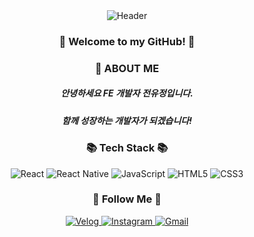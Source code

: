 <div align="center">
  <img src="https://capsule-render.vercel.app/api?type=waving&fontColor=f5f5dc&animation=fadeIn&height=300&text=Yujeong&nbsp;Jeon" alt="Header"/>
</div>

<h3 align="center">👋 Welcome to my GitHub! 👋</h3>

<h3 align="center">💛 ABOUT ME</h3>
<h5 align="center">안녕하세요 FE 개발자 전유정입니다.</h5>
<h5 align="center">함께 성장하는 개발자가 되겠습니다!</h5>

<h3 align="center">📚 Tech Stack 📚</h3>
<div align="center">
  <img src="https://img.shields.io/badge/React-61DAFB?style=flat-square&logo=React&logoColor=white" alt="React"/>
  <img src="https://img.shields.io/badge/React%20Native-0088CC?style=flat-square&logo=React&logoColor=white" alt="React Native"/>
  <img src="https://img.shields.io/badge/JavaScript-F7DF1E?style=flat-square&logo=JavaScript&logoColor=white" alt="JavaScript"/>
  <img src="https://img.shields.io/badge/HTML5-E34F26?style=flat-square&logo=HTML5&logoColor=white" alt="HTML5"/>
  <img src="https://img.shields.io/badge/CSS3-1572B6?style=flat-square&logo=CSS3&logoColor=white" alt="CSS3"/>
</div>

<h3 align="center">🌈 Follow Me 🌈</h3>
<div align="center">
  <a href="https://velog.io/@kkaerrung">
    <img src="https://img.shields.io/badge/Tech%20Blog-11B48A?style=flat-square&logo=Vimeo&logoColor=white" alt="Velog"/>
  </a>
  <a href="https://www.instagram.com/owo_yjj/">
    <img src="https://img.shields.io/badge/Instagram-E4405F?style=flat-square&logo=Instagram&logoColor=white" alt="Instagram"/>
  </a>
  <a href="mailto:yujeong5236@sookmyung.ac.kr">
    <img src="https://img.shields.io/badge/Gmail-d14836?style=flat-square&logo=Gmail&logoColor=white" alt="Gmail"/>
  </a>
</div>
